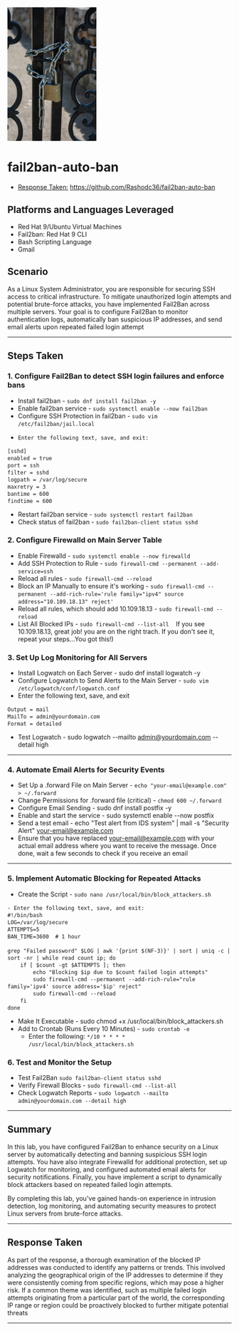 <img width="200" src="https://github.com/Rashodc36/fail2ban-auto-ban/blob/main/s-laiba-ali-C0_7D50wZQ0-unsplash.jpg?raw=true" alt="Padlock security image"/>

# fail2ban-auto-ban
- [Response Taken:](https://github.com/Rashodc36/fail2ban-auto-ban)
https://github.com/Rashodc36/fail2ban-auto-ban
## Platforms and Languages Leveraged
- Red Hat 9/Ubuntu Virtual Machines
- Fail2ban: Red Hat 9 CLI
- Bash Scripting Language
- Gmail

##  Scenario

As a Linux System Administrator, you are responsible for securing SSH access to critical infrastructure. To mitigate unauthorized login attempts and potential brute-force attacks, you have implemented Fail2Ban across multiple servers. Your goal is to configure Fail2Ban to monitor authentication logs, automatically ban suspicious IP addresses, and send email alerts upon repeated failed login attempt

---

## Steps Taken

### 1. Configure Fail2Ban to detect SSH login failures and enforce bans
- Install fail2ban - ```sudo dnf install fail2ban -y```
- Enable fail2ban service - ```sudo systemctl enable --now fail2ban```
- Configure SSH Protection in fail2ban - ```sudo vim /etc/fail2ban/jail.local```
-     Enter the following text, save, and exit:
```
[sshd]
enabled = true
port = ssh
filter = sshd
logpath = /var/log/secure
maxretry = 3
bantime = 600
findtime = 600
```
- Restart fail2ban service - ```sudo systemctl restart fail2ban```
- Check status of fail2ban - ```sudo fail2ban-client status sshd```

### 2. Configure Firewalld on Main Server Table
- Enable Firewalld - ```sudo systemctl enable --now firewalld```
- Add SSH Protection to Rule - ```sudo firewall-cmd --permanent --add-service=ssh```
- Reload all rules - ```sudo firewall-cmd --reload```
- Block an IP Manually to ensure it's working - ```sudo firewall-cmd --permanent --add-rich-rule='rule family="ipv4" source address="10.109.18.13" reject'```
- Reload all rules, which should add 10.109.18.13 - ```sudo firewall-cmd --reload```
- List All Blocked IPs - ````sudo firewall-cmd --list-all````
  &nbsp;&nbsp;&nbsp;If you see 10.109.18.13, great job! you are on the right trach. If you don't see it, repeat your steps...You got this!)




### 3. Set Up Log Monitoring for All Servers
-  Install Logwatch on Each Server - sudo dnf install logwatch -y
-  Configure Logwatch to Send Alerts to the Main Server - ```sudo vim /etc/logwatch/conf/logwatch.conf```
-  Enter the following text, save, and exit
```
Output = mail
MailTo = admin@yourdomain.com
Format = detailed
```
- Test Logwatch - sudo logwatch --mailto admin@yourdomain.com --detail high

---

### 4. Automate Email Alerts for Security Events
- Set Up a .forward File on Main Server - ```echo "your-email@example.com" > ~/.forward```
- Change Permissions for .forward file (critical) - ```chmod 600 ~/.forward```
- Configure Email Sending - sudo dnf install postfix -y
- Enable and start the service - sudo systemctl enable --now postfix
- Send a test email - echo "Test alert from IDS system" | mail -s "Security Alert" your-email@example.com
- Ensure that you have replaced your-email@example.com with your actual email address where you want to receive the message. Once done, wait a few seconds to check if you receive an email
---

### 5. Implement Automatic Blocking for Repeated Attacks
-  Create the Script - ```sudo nano /usr/local/bin/block_attackers.sh```
```
- Enter the following text, save, and exit:
#!/bin/bash
LOG=/var/log/secure
ATTEMPTS=5
BAN_TIME=3600  # 1 hour

grep "Failed password" $LOG | awk '{print $(NF-3)}' | sort | uniq -c | sort -nr | while read count ip; do
    if [ $count -gt $ATTEMPTS ]; then
        echo "Blocking $ip due to $count failed login attempts"
        sudo firewall-cmd --permanent --add-rich-rule="rule family='ipv4' source address='$ip' reject"
        sudo firewall-cmd --reload
    fi
done
```
- Make It Executable - sudo chmod +x /usr/local/bin/block_attackers.sh
- Add to Crontab (Runs Every 10 Minutes) - ```sudo crontab -e```
  - Enter the following: ```*/10 * * * * /usr/local/bin/block_attackers.sh```

### 6. Test and Monitor the Setup
- Test Fail2Ban ```sudo fail2ban-client status sshd```
- Verify Firewall Blocks - ```sudo firewall-cmd --list-all```
- Check Logwatch Reports - ```sudo logwatch --mailto admin@yourdomain.com --detail high```


---


## Summary

In this lab, you have configured Fail2Ban to enhance security on a Linux server by automatically detecting and banning suspicious SSH login attempts. You have also integrate Firewalld for additional protection, set up Logwatch for monitoring, and configured automated email alerts for security notifications. Finally, you have implement a script to dynamically block attackers based on repeated failed login attempts.

By completing this lab, you've gained hands-on experience in intrusion detection, log monitoring, and automating security measures to protect Linux servers from brute-force attacks.

---

## Response Taken

As part of the response, a thorough examination of the blocked IP addresses was conducted to identify any patterns or trends. This involved analyzing the geographical origin of the IP addresses to determine if they were consistently coming from specific regions, which may pose a higher risk. If a common theme was identified, such as multiple failed login attempts originating from a particular part of the world, the corresponding IP range or region could be proactively blocked to further mitigate potential threats

---
